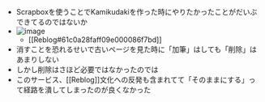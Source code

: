 
- Scrapboxを使うことでKamikudakiを作った時にやりたかったことがだいぶできてるのではないか
- ![image](https://gyazo.com/dc0ed1b0ad26abc1266cec9e8359b5b7/thumb/1000)
    - [[Reblog#61c0a28faff09e000086f7bd]]
- 消すことを恐れるせいで古いページを見た時に「加筆」はしても「削除」はあまりしない
- しかし削除はさほど必要ではなかったのでは
- このサービス、[[Reblog]]文化への反発も含まれてて「そのままにする」って経路を潰してしまったのが良くなかった
